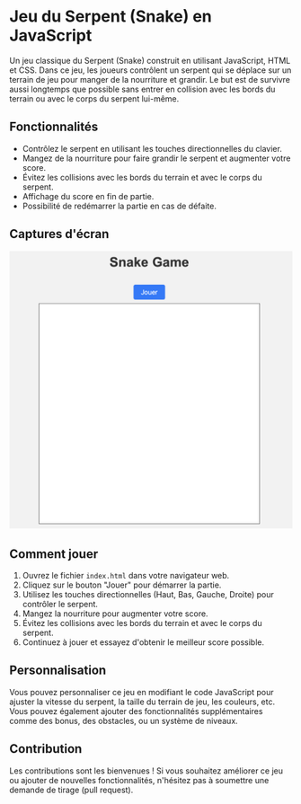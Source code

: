 # Jeu du Serpent (Snake) en JavaScript

Un jeu classique du Serpent (Snake) construit en utilisant JavaScript, HTML et CSS. Dans ce jeu, les joueurs contrôlent un serpent qui se déplace sur un terrain de jeu pour manger de la nourriture et grandir. Le but est de survivre aussi longtemps que possible sans entrer en collision avec les bords du terrain ou avec le corps du serpent lui-même.

## Fonctionnalités

- Contrôlez le serpent en utilisant les touches directionnelles du clavier.
- Mangez de la nourriture pour faire grandir le serpent et augmenter votre score.
- Évitez les collisions avec les bords du terrain et avec le corps du serpent.
- Affichage du score en fin de partie.
- Possibilité de redémarrer la partie en cas de défaite.

## Captures d'écran

![Capture d'écran du jeu du Serpent](snake.png)

## Comment jouer

1. Ouvrez le fichier `index.html` dans votre navigateur web.
2. Cliquez sur le bouton "Jouer" pour démarrer la partie.
3. Utilisez les touches directionnelles (Haut, Bas, Gauche, Droite) pour contrôler le serpent.
4. Mangez la nourriture pour augmenter votre score.
5. Évitez les collisions avec les bords du terrain et avec le corps du serpent.
6. Continuez à jouer et essayez d'obtenir le meilleur score possible.

## Personnalisation

Vous pouvez personnaliser ce jeu en modifiant le code JavaScript pour ajuster la vitesse du serpent, la taille du terrain de jeu, les couleurs, etc. Vous pouvez également ajouter des fonctionnalités supplémentaires comme des bonus, des obstacles, ou un système de niveaux.

## Contribution

Les contributions sont les bienvenues ! Si vous souhaitez améliorer ce jeu ou ajouter de nouvelles fonctionnalités, n'hésitez pas à soumettre une demande de tirage (pull request).